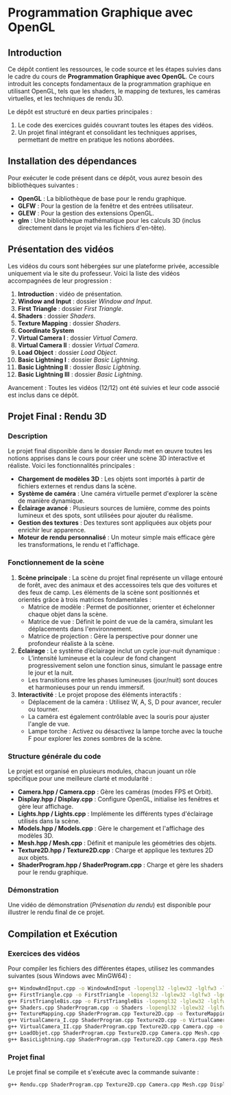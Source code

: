 # Programmation Graphique avec OpenGL

## **Introduction**

Ce dépôt contient les ressources, le code source et les étapes suivies dans le cadre du cours de **Programmation Graphique avec OpenGL**. Ce cours introduit les concepts fondamentaux de la programmation graphique en utilisant OpenGL, tels que les shaders, le mapping de textures, les caméras virtuelles, et les techniques de rendu 3D.

Le dépôt est structuré en deux parties principales :
1. Le code des exercices guidés couvrant toutes les étapes des vidéos.
2. Un projet final intégrant et consolidant les techniques apprises, permettant de mettre en pratique les notions abordées.


## **Installation des dépendances**

Pour exécuter le code présent dans ce dépôt, vous aurez besoin des bibliothèques suivantes :  
- **OpenGL** : La bibliothèque de base pour le rendu graphique.  
- **GLFW** : Pour la gestion de la fenêtre et des entrées utilisateur.  
- **GLEW** : Pour la gestion des extensions OpenGL.  
- **glm** : Une bibliothèque mathématique pour les calculs 3D (inclus directement dans le projet via les fichiers d'en-tête).  


## **Présentation des vidéos**

Les vidéos du cours sont hébergées sur une plateforme privée, accessible uniquement via le site du professeur. Voici la liste des vidéos accompagnées de leur progression :  

1. **Introduction** : vidéo de présentation.
2. **Window and Input** : dossier *Window and Input*.
3. **First Triangle** : dossier *First Triangle*.
4. **Shaders** : dossier *Shaders*.
5. **Texture Mapping** : dossier *Shaders*.
6. **Coordinate System**
7. **Virtual Camera I** : dossier *Virtual Camera*.
8. **Virtual Camera II** : dossier *Virtual Camera*.
9. **Load Object** : dossier *Load Object*.
10. **Basic Lightning I** : dossier *Basic Lightning*.
11. **Basic Lightning II** : dossier *Basic Lightning*.
12. **Basic Lightning III** : dossier *Basic Lightning*.

Avancement : Toutes les vidéos (12/12) ont été suivies et leur code associé est inclus dans ce dépôt.


## **Projet Final : Rendu 3D**

### **Description**

Le projet final disponible dans le dossier *Rendu* met en œuvre toutes les notions apprises dans le cours pour créer une scène 3D interactive et réaliste. Voici les fonctionnalités principales :

- **Chargement de modèles 3D** : Les objets sont importés à partir de fichiers externes et rendus dans la scène.
- **Système de caméra** : Une caméra virtuelle permet d'explorer la scène de manière dynamique.
- **Éclairage avancé** : Plusieurs sources de lumière, comme des points lumineux et des spots, sont utilisées pour ajouter du réalisme.
- **Gestion des textures** : Des textures sont appliquées aux objets pour enrichir leur apparence.
- **Moteur de rendu personnalisé** : Un moteur simple mais efficace gère les transformations, le rendu et l'affichage.

### **Fonctionnement de la scène**

1. **Scène principale** : La scène du projet final représente un village entouré de forêt, avec des animaux et des accessoires tels que des voitures et des feux de camp. Les éléments de la scène sont positionnés et orientés grâce à trois matrices fondamentales :
    - Matrice de modèle : Permet de positionner, orienter et échelonner chaque objet dans la scène.
    - Matrice de vue : Définit le point de vue de la caméra, simulant les déplacements dans l'environnement.
    - Matrice de projection : Gère la perspective pour donner une profondeur réaliste à la scène.
2. **Éclairage** : Le système d’éclairage inclut un cycle jour-nuit dynamique :
    - L’intensité lumineuse et la couleur de fond changent progressivement selon une fonction sinus, simulant le passage entre le jour et la nuit.
    - Les transitions entre les phases lumineuses (jour/nuit) sont douces et harmonieuses pour un rendu immersif.
3. **Interactivité** : Le projet propose des éléments interactifs :
    - Déplacement de la caméra : Utilisez W, A, S, D pour avancer, reculer ou tourner.
    - La caméra est également contrôlable avec la souris pour ajuster l'angle de vue.
    - Lampe torche : Activez ou désactivez la lampe torche avec la touche F pour explorer les zones sombres de la scène.

### **Structure générale du code**
Le projet est organisé en plusieurs modules, chacun jouant un rôle spécifique pour une meilleure clarté et modularité :

- **Camera.hpp / Camera.cpp** : Gère les caméras (modes FPS et Orbit).
- **Display.hpp / Display.cpp** : Configure OpenGL, initialise les fenêtres et gère leur affichage.
- **Lights.hpp / Lights.cpp** : Implémente les différents types d'éclairage utilisés dans la scène.
- **Models.hpp / Models.cpp** : Gère le chargement et l'affichage des modèles 3D.
- **Mesh.hpp / Mesh.cpp** : Définit et manipule les géométries des objets.
- **Texture2D.hpp / Texture2D.cpp** : Charge et applique les textures 2D aux objets.
- **ShaderProgram.hpp / ShaderProgram.cpp** : Charge et gère les shaders pour le rendu graphique.

### **Démonstration**

Une vidéo de démonstration (*Présenation du rendu*) est disponible pour illustrer le rendu final de ce projet.


## **Compilation et Exécution**

### **Exercices des vidéos**
Pour compiler les fichiers des différentes étapes, utilisez les commandes suivantes (sous Windows avec MinGW64) :

```bash
g++ WindowAndInput.cpp -o WindowAndInput -lopengl32 -lglew32 -lglfw3 -lgdi32  
g++ FirstTriangle.cpp -o FirstTriangle -lopengl32 -lglew32 -lglfw3 -lgdi32  
g++ FirstTriangleBis.cpp -o FirstTriangleBis -lopengl32 -lglew32 -lglfw3 -lgdi32  
g++ Shaders.cpp ShaderProgram.cpp -o Shaders -lopengl32 -lglew32 -lglfw3 -lgdi32  
g++ TextureMapping.cpp ShaderProgram.cpp Texture2D.cpp -o TextureMapping -lopengl32 -lglew32 -lglfw3 -lgdi32  
g++ VirtualCamera_I.cpp ShaderProgram.cpp Texture2D.cpp -o VirtualCamera_I -lopengl32 -lglew32 -lglfw3 -lgdi32  
g++ VirtualCamera_II.cpp ShaderProgram.cpp Texture2D.cpp Camera.cpp -o VirtualCamera_II -lopengl32 -lglew32 -lglfw3 -lgdi32  
g++ LoadObjet.cpp ShaderProgram.cpp Texture2D.cpp Camera.cpp Mesh.cpp -o LoadObjet -lopengl32 -lglew32 -lglfw3 -lgdi32  
g++ BasicLightning.cpp ShaderProgram.cpp Texture2D.cpp Camera.cpp Mesh.cpp -o BasicLightning -lopengl32 -lglew32 -lglfw3 -lgdi32
```

### **Projet final**

Le projet final se compile et s'exécute avec la commande suivante :  

```bash
g++ Rendu.cpp ShaderProgram.cpp Texture2D.cpp Camera.cpp Mesh.cpp Display.cpp Models.cpp Lights.cpp -o Rendu -lopengl32 -lglew32 -lglfw3 -lgdi32  
```

